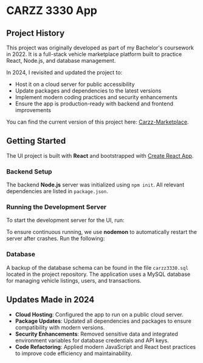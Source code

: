 # CARZZ 3330 App 

## Project History

This project was originally developed as part of my Bachelor's coursework in 2022. It is a full-stack vehicle marketplace platform built to practice React, Node.js, and database management.

In 2024, I revisited and updated the project to:
- Host it on a cloud server for public accessibility
- Update packages and dependencies to the latest versions
- Implement modern coding practices and security enhancements
- Ensure the app is production-ready with backend and frontend improvements

You can find the current version of this project here: [Carzz-Marketplace](https://github.com/adityachaudhari1412/Carzz-Marketplace.git).

## Getting Started

The UI project is built with **React** and bootstrapped with [Create React App](https://github.com/facebook/create-react-app).

### Backend Setup

The backend **Node.js** server was initialized using `npm init`. All relevant dependencies are listed in `package.json`.

### Running the Development Server

To start the development server for the UI, run:

To ensure continuous running, we use **nodemon** to automatically restart the server after crashes. Run the following:


### Database

A backup of the database schema can be found in the file `carzz3330.sql` located in the project repository. The application uses a MySQL database for managing vehicle listings, users, and transactions.

## Updates Made in 2024

- **Cloud Hosting**: Configured the app to run on a public cloud server.
- **Package Updates**: Updated all dependencies and packages to ensure compatibility with modern versions.
- **Security Enhancements**: Removed sensitive data and integrated environment variables for database credentials and API keys.
- **Code Refactoring**: Applied modern JavaScript and React best practices to improve code efficiency and maintainability.
